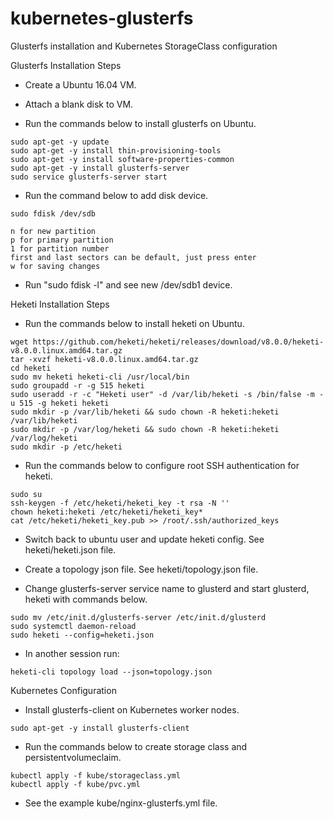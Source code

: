 # kubernetes-glusterfs
Glusterfs installation and Kubernetes StorageClass configuration

Glusterfs Installation Steps

- Create a Ubuntu 16.04 VM.

- Attach a blank disk to VM.

- Run the commands below to install glusterfs on Ubuntu.

```
sudo apt-get -y update
sudo apt-get -y install thin-provisioning-tools
sudo apt-get -y install software-properties-common
sudo apt-get -y install glusterfs-server 
sudo service glusterfs-server start
```

- Run the command below to add disk device. 

```
sudo fdisk /dev/sdb

n for new partition
p for primary partition
1 for partition number
first and last sectors can be default, just press enter
w for saving changes
```

- Run "sudo fdisk -l" and see new /dev/sdb1 device.



Heketi Installation Steps

- Run the commands below to install heketi on Ubuntu.

```
wget https://github.com/heketi/heketi/releases/download/v8.0.0/heketi-v8.0.0.linux.amd64.tar.gz
tar -xvzf heketi-v8.0.0.linux.amd64.tar.gz
cd heketi
sudo mv heketi heketi-cli /usr/local/bin
sudo groupadd -r -g 515 heketi
sudo useradd -r -c "Heketi user" -d /var/lib/heketi -s /bin/false -m -u 515 -g heketi heketi
sudo mkdir -p /var/lib/heketi && sudo chown -R heketi:heketi /var/lib/heketi
sudo mkdir -p /var/log/heketi && sudo chown -R heketi:heketi /var/log/heketi
sudo mkdir -p /etc/heketi
```

- Run the commands below to configure root SSH authentication for heketi.

```
sudo su
ssh-keygen -f /etc/heketi/heketi_key -t rsa -N ''
chown heketi:heketi /etc/heketi/heketi_key*
cat /etc/heketi/heketi_key.pub >> /root/.ssh/authorized_keys
```

- Switch back to ubuntu user and update heketi config. See heketi/heketi.json file.

- Create a topology json file. See heketi/topology.json file.

- Change glusterfs-server service name to glusterd and start glusterd, heketi with commands below.

```
sudo mv /etc/init.d/glusterfs-server /etc/init.d/glusterd
sudo systemctl daemon-reload
sudo heketi --config=heketi.json
```

- In another session run:

```
heketi-cli topology load --json=topology.json
```

Kubernetes Configuration

- Install glusterfs-client on Kubernetes worker nodes.

```
sudo apt-get -y install glusterfs-client
```

- Run the commands below to create storage class and persistentvolumeclaim.

```
kubectl apply -f kube/storageclass.yml
kubectl apply -f kube/pvc.yml
```

- See the example kube/nginx-glusterfs.yml file.

	 
